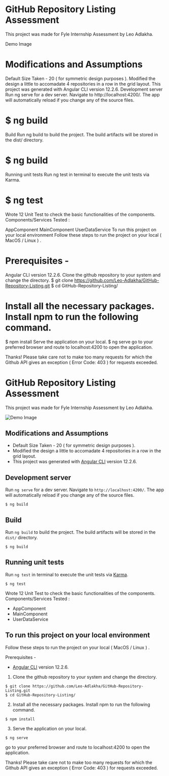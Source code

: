 # GitHub Repository Listing Assessment
This project was made for Fyle Internship Assessment by Leo Adlakha.

Demo Image

# Modifications and Assumptions
Default Size Taken - 20 ( for symmetric design purposes ).
Modified the design a little to accomadate 4 repositories in a row in the grid layout.
This project was generated with Angular CLI version 12.2.6.
Development server
Run ng serve for a dev server. Navigate to http://localhost:4200/. The app will automatically reload if you change any of the source files.

# $ ng build
Build
Run ng build to build the project. The build artifacts will be stored in the dist/ directory.

# $ ng build
Running unit tests
Run ng test in terminal to execute the unit tests via Karma.

# $ ng test
Wrote 12 Unit Test to check the basic functionalities of the components. Components/Services Tested :

AppComponent
MainComponent
UserDataService
To run this project on your local environment
Follow these steps to run the project on your local ( MacOS / Linux ) .

# Prerequisites -

Angular CLI version 12.2.6.
Clone the github repository to your system and change the directory.
$ git clone https://github.com/Leo-Adlakha/GitHub-Repository-Listing.git
$ cd GitHub-Repository-Listing/
# Install all the necessary packages. Install npm to run the following command.
$ npm install
Serve the application on your local.
$ ng serve
go to your preferred browser and route to localhost:4200 to open the application.

Thanks! Please take care not to make too many requests for which the Github API gives an exception ( Error Code: 403 ) for requests exceeded.
# GitHub Repository Listing Assessment

This project was made for Fyle Internship Assessment by Leo Adlakha. 

![Demo Image](src/assets/DemoImage.png)

## Modifications and Assumptions

- Default Size Taken - 20 ( for symmetric design purposes ).
- Modified the design a little to accomadate 4 repositories in a row in the grid layout.
- This project was generated with [Angular CLI](https://github.com/angular/angular-cli) version 12.2.6.

## Development server

Run `ng serve` for a dev server. Navigate to `http://localhost:4200/`. The app will automatically reload if you change any of the source files.

```
$ ng build
```

## Build

Run `ng build` to build the project. The build artifacts will be stored in the `dist/` directory.

```
$ ng build
```

## Running unit tests

Run `ng test` in terminal to execute the unit tests via [Karma](https://karma-runner.github.io).

```
$ ng test
```

Wrote 12 Unit Test to check the basic functionalities of the components. Components/Services Tested : 

- AppComponent
- MainComponent
- UserDataService

## To run this project on your local environment

Follow these steps to run the project on your local ( MacOS / Linux ) .

Prerequisites -

- [Angular CLI](https://github.com/angular/angular-cli) version 12.2.6.

1. Clone the github repository to your system and change the directory.

```
$ git clone https://github.com/Leo-Adlakha/GitHub-Repository-Listing.git
$ cd GitHub-Repository-Listing/
```

2. Install all the necessary packages. Install npm to run the following command.

```
$ npm install
```

3. Serve the application on your local.

```
$ ng serve
```

go to your preferred browser and route to localhost:4200 to open the application.

Thanks! Please take care not to make too many requests for which the Github API gives an exception ( Error Code: 403 ) for requests exceeded. 
